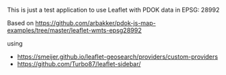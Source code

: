 This is just a test application to use Leaflet with PDOK data in EPSG: 28992

Based on https://github.com/arbakker/pdok-js-map-examples/tree/master/leaflet-wmts-epsg28992

using 
* https://smeijer.github.io/leaflet-geosearch/providers/custom-providers
* https://github.com/Turbo87/leaflet-sidebar/
